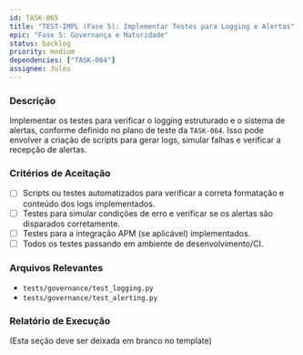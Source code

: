 ```yaml
---
id: TASK-065
title: "TEST-IMPL (Fase 5): Implementar Testes para Logging e Alertas"
epic: "Fase 5: Governança e Maturidade"
status: backlog
priority: medium
dependencies: ["TASK-064"]
assignee: Jules
---
```


### Descrição

Implementar os testes para verificar o logging estruturado e o sistema de alertas, conforme definido no plano de teste da `TASK-064`. Isso pode envolver a criação de scripts para gerar logs, simular falhas e verificar a recepção de alertas.

### Critérios de Aceitação

- [ ] Scripts ou testes automatizados para verificar a correta formatação e conteúdo dos logs implementados.
- [ ] Testes para simular condições de erro e verificar se os alertas são disparados corretamente.
- [ ] Testes para a integração APM (se aplicável) implementados.
- [ ] Todos os testes passando em ambiente de desenvolvimento/CI.

### Arquivos Relevantes

* `tests/governance/test_logging.py`
* `tests/governance/test_alerting.py`

### Relatório de Execução

(Esta seção deve ser deixada em branco no template)
